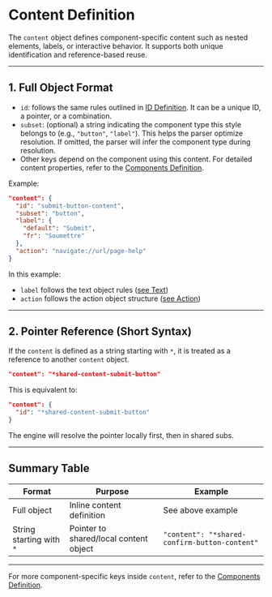# Content Definition

The `content` object defines component-specific content such as nested elements, labels, or interactive behavior. It supports both unique identification and reference-based reuse.

---

## 1. Full Object Format

- `id`: follows the same rules outlined in [ID Definition](id.md). It can be a unique ID, a pointer, or a combination.
- `subset`: (optional) a string indicating the component type this style belongs to (e.g., `"button"`, `"label"`). This helps the parser optimize resolution. If omitted, the parser will infer the component type during resolution.
- Other keys depend on the component using this content. For detailed content properties, refer to the [Components Definition](../components-definition/index.md).

Example:

```json
"content": {
  "id": "submit-button-content",
  "subset": "button",
  "label": {
    "default": "Submit",
    "fr": "Soumettre"
  },
  "action": "navigate://url/page-help"
}
```

In this example:

- `label` follows the text object rules ([see Text](./text.md))
- `action` follows the action object structure ([see Action](./action.md))

---

## 2. Pointer Reference (Short Syntax)

If the `content` is defined as a string starting with `*`, it is treated as a reference to another `content` object.

```json
"content": "*shared-content-submit-button"
```

This is equivalent to:

```json
"content": {
  "id": "*shared-content-submit-button"
}
```

The engine will resolve the pointer locally first, then in shared subs.

---

## Summary Table

| Format                         | Purpose                                   | Example                                         |
|--------------------------------|-------------------------------------------|-------------------------------------------------|
| Full object                    | Inline content definition                 | See above example                              |
| String starting with `*`       | Pointer to shared/local content object    | `"content": "*shared-confirm-button-content"`   |

---

For more component-specific keys inside `content`, refer to the [Components Definition](../components-definition/index.md).
